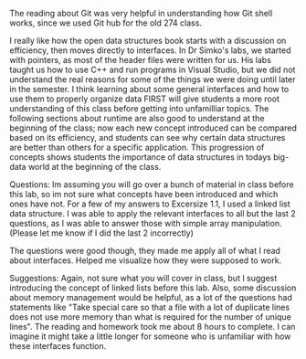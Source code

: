 The reading about Git was very helpful in understanding how Git shell works, since we used Git hub for the old 274 class.

I really like how the open data structures book starts with a discussion on efficiency, then moves directly to interfaces.  In Dr Simko's labs, we started with pointers, as most of the header files were written for us.  His labs taught us how to use C++ and run programs in Visual Studio, but we did not understand the real reasons for some of the things we were doing until later in the semester.  I think learning about some general interfaces and how to use them to properly organize data FIRST will give students a more root understanding of this class before getting into unfamilliar topics.  The following sections about runtime are also good to understand at the beginning of the class; now each new concept introduced can be compared based on its efficiency, and students can see why certain data structures are better than others for a specific application.  This progression of concepts shows students the importance of data structures in todays big-data world at the beginning of the class.

Questions:
Im assuming you will go over a bunch of material in class before this lab, so im not sure what concepts have been introduced and which ones have not.  For a few of my answers to Excersize 1.1, I used a linked list data structure.  I was able to apply the relevant interfaces to all but the last 2 questions, as I was able to answer those with simple array manipulation. (Please let me know if I did the last 2 incorrectly)

The questions were good though, they made me apply all of what I read about interfaces.  Helped me visualize how they were supposed to work.

Suggestions:
Again, not sure what you will cover in class, but I suggest introducing the concept of linked lists before this lab.  Also, some discussion about memory management would be helpful, as a lot of the questions had statements like "Take special care so that a file with a lot of duplicate lines does not use more memory than what is required for the number of unique lines".  The reading and homework took me about 8 hours to complete.  I can imagine it might take a little longer for someone who is unfamiliar with how these interfaces function.